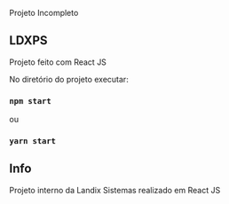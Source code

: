 
Projeto Incompleto

## LDXPS

Projeto feito com React JS

No diretório do projeto executar:

### `npm start`

ou

### `yarn start`

## Info

Projeto interno da Landix Sistemas realizado em React JS